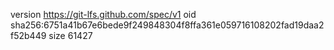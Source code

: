 version https://git-lfs.github.com/spec/v1
oid sha256:6751a41b67e6bede9f249848304f8ffa361e059716108202fad19daa2f52b449
size 61427
